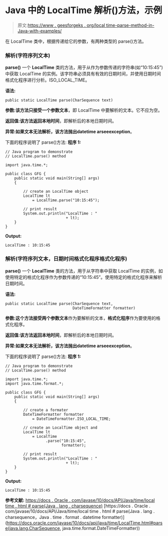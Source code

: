 # Java 中的 LocalTime 解析()方法，示例

> 原文:[https://www . geesforgeks . org/local time-parse-method-in-Java-with-examples/](https://www.geeksforgeeks.org/localtime-parse-method-in-java-with-examples/)

在 LocalTime 类中，根据传递给它的参数，有两种类型的 parse()方法。

### 解析(字符序列文本)

**parse()** 一个 **LocalTime** 类的方法，用于从作为参数传递的字符串(如“10:15:45”)中获取 LocalTime 的实例。该字符串必须具有有效的日期时间，并使用日期时间格式化程序进行分析。ISO_LOCAL_TIME。

**语法:**

```
public static LocalTime parse(CharSequence text)

```

**参数:**该方法只接受一个参数**文本**，即 LocalTime 中要解析的文本。它不应为空。

**返回值:**该方法返回**本地时间**，即解析后的本地日期时间。

**异常:**如果文本无法解析，该方法抛出**datetime arseeexception**。

下面的程序说明了 parse()方法:
**程序 1:**

```
// Java program to demonstrate
// LocalTime.parse() method

import java.time.*;

public class GFG {
    public static void main(String[] args)
    {

        // create an LocalTime object
        LocalTime lt
            = LocalTime.parse("10:15:45");

        // print result
        System.out.println("LocalTime : "
                           + lt);
    }
}
```

**Output:**

```
LocalTime : 10:15:45

```

### 解析(字符序列文本，日期时间格式化程序格式化程序)

**parse()** 一个 **LocalTime** 类的方法，用于从字符串中获取 LocalTime 的实例，如使用特定的格式化程序作为参数传递的“10:15:45”。使用特定的格式化程序来解析日期时间。

**语法:**

```
public static LocalTime parse(CharSequence text,
                              DateTimeFormatter formatter)

```

**参数:**这个方法接受两个参数**文本**作为要解析的文本，**格式化程序**作为要使用的格式化程序。

**返回值:**该方法返回**本地时间**，即解析后的本地日期时间。

**异常:**如果文本无法解析，该方法抛出**datetime arseeexception**。

下面的程序说明了 parse()方法:
**程序 1:**

```
// Java program to demonstrate
// LocalTime.parse() method

import java.time.*;
import java.time.format.*;

public class GFG {
    public static void main(String[] args)
    {

        // create a formater
        DateTimeFormatter formatter
            = DateTimeFormatter.ISO_LOCAL_TIME;

        // create an LocalTime object and
        LocalTime lt
            = LocalTime
                  .parse("10:15:45",
                         formatter);

        // print result
        System.out.println("LocalTime : "
                           + lt);
    }
}
```

**Output:**

```
LocalTime : 10:15:45

```

**参考文献:**
[https://docs . Oracle . com/javase/10/docs/API/Java/time/local time . html # parse(Java . lang . charsequence)](https://docs.oracle.com/javase/10/docs/api/java/time/LocalTime.html#parse(java.lang.CharSequence))
[https://docs . Oracle . com/javase/10/docs/API/Java/time/local time . html # parse(Java . lang . charsequence，Java . time . format . datetime formatter)](https://docs.oracle.com/javase/10/docs/api/java/time/LocalTime.html#parse(java.lang.CharSequence, java.time.format.DateTimeFormatter))